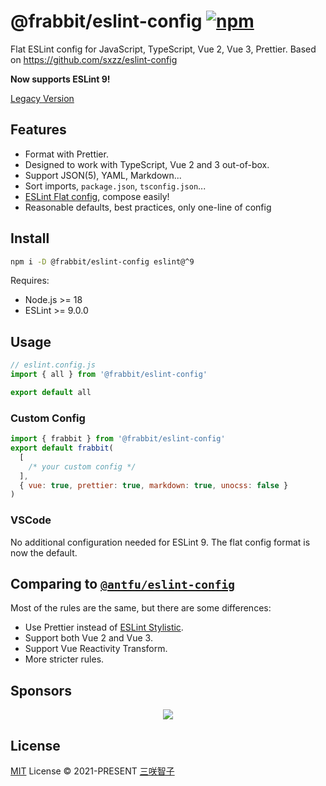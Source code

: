 # @frabbit/eslint-config [![npm](https://img.shields.io/npm/v/@frabbit/eslint-config.svg)](https://npmjs.com/package/@frabbit/eslint-config)

Flat ESLint config for JavaScript, TypeScript, Vue 2, Vue 3, Prettier.
Based on https://github.com/sxzz/eslint-config

**Now supports ESLint 9!**

[Legacy Version](https://github.com/sxzz/eslint-config-legacy)

## Features

- Format with Prettier.
- Designed to work with TypeScript, Vue 2 and 3 out-of-box.
- Support JSON(5), YAML, Markdown...
- Sort imports, `package.json`, `tsconfig.json`...
- [ESLint Flat config](https://eslint.org/docs/latest/use/configure/configuration-files-new), compose easily!
- Reasonable defaults, best practices, only one-line of config

## Install

```bash
npm i -D @frabbit/eslint-config eslint@^9
```

Requires:
- Node.js >= 18
- ESLint >= 9.0.0

## Usage

```js
// eslint.config.js
import { all } from '@frabbit/eslint-config'

export default all
```

### Custom Config

```js
import { frabbit } from '@frabbit/eslint-config'
export default frabbit(
  [
    /* your custom config */
  ],
  { vue: true, prettier: true, markdown: true, unocss: false }
)
```

### VSCode

No additional configuration needed for ESLint 9. The flat config format is now the default.

## Comparing to [`@antfu/eslint-config`](https://github.com/antfu/eslint-config)

Most of the rules are the same, but there are some differences:

- Use Prettier instead of [ESLint Stylistic](https://github.com/eslint-stylistic/eslint-stylistic).
- Support both Vue 2 and Vue 3.
- Support Vue Reactivity Transform.
- More stricter rules.

## Sponsors

<p align="center">
  <a href="https://cdn.jsdelivr.net/gh/frabbit/sponsors/sponsors.svg">
    <img src='https://cdn.jsdelivr.net/gh/frabbit/sponsors/sponsors.svg'/>
  </a>
</p>

## License

[MIT](./LICENSE) License © 2021-PRESENT [三咲智子](https://github.com/frenchrabbit)
